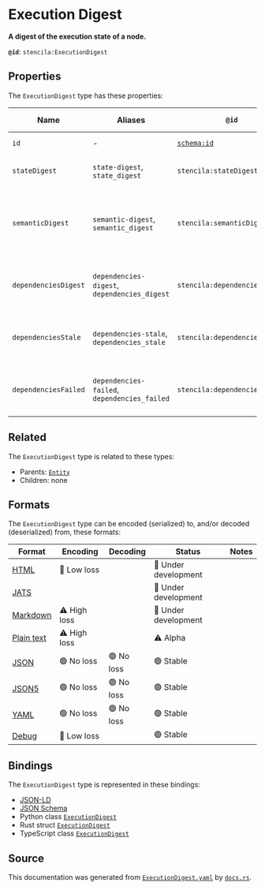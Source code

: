 # Execution Digest

**A digest of the execution state of a node.**

**`@id`**: `stencila:ExecutionDigest`

## Properties

The `ExecutionDigest` type has these properties:

| Name                 | Aliases                                      | `@id`                                | Type                                                                                            | Description                                                                            | Inherited from                                                                                   |
| -------------------- | -------------------------------------------- | ------------------------------------ | ----------------------------------------------------------------------------------------------- | -------------------------------------------------------------------------------------- | ------------------------------------------------------------------------------------------------ |
| `id`                 | -                                            | [`schema:id`](https://schema.org/id) | [`String`](https://github.com/stencila/stencila/blob/main/docs/reference/schema/data/string.md) | The identifier for this item.                                                          | [`Entity`](https://github.com/stencila/stencila/blob/main/docs/reference/schema/other/entity.md) |
| `stateDigest`        | `state-digest`, `state_digest`               | `stencila:stateDigest`               | [`Number`](https://github.com/stencila/stencila/blob/main/docs/reference/schema/data/number.md) | A digest of the state of a node.                                                       | -                                                                                                |
| `semanticDigest`     | `semantic-digest`, `semantic_digest`         | `stencila:semanticDigest`            | [`Number`](https://github.com/stencila/stencila/blob/main/docs/reference/schema/data/number.md) | A digest of the "semantic intent" of the resource with respect to the dependency graph | -                                                                                                |
| `dependenciesDigest` | `dependencies-digest`, `dependencies_digest` | `stencila:dependenciesDigest`        | [`Number`](https://github.com/stencila/stencila/blob/main/docs/reference/schema/data/number.md) | A digest of the semantic digests the dependencies of a resource.                       | -                                                                                                |
| `dependenciesStale`  | `dependencies-stale`, `dependencies_stale`   | `stencila:dependenciesStale`         | [`Number`](https://github.com/stencila/stencila/blob/main/docs/reference/schema/data/number.md) | A count of the number of execution dependencies that are stale                         | -                                                                                                |
| `dependenciesFailed` | `dependencies-failed`, `dependencies_failed` | `stencila:dependenciesFailed`        | [`Number`](https://github.com/stencila/stencila/blob/main/docs/reference/schema/data/number.md) | A count of the number of execution dependencies that failed                            | -                                                                                                |

## Related

The `ExecutionDigest` type is related to these types:

- Parents: [`Entity`](https://github.com/stencila/stencila/blob/main/docs/reference/schema/other/entity.md)
- Children: none

## Formats

The `ExecutionDigest` type can be encoded (serialized) to, and/or decoded (deserialized) from, these formats:

| Format                                                                                        | Encoding         | Decoding     | Status                 | Notes |
| --------------------------------------------------------------------------------------------- | ---------------- | ------------ | ---------------------- | ----- |
| [HTML](https://github.com/stencila/stencila/blob/main/docs/reference/formats/html.md)         | 🔷 Low loss       |              | 🚧 Under development    |       |
| [JATS](https://github.com/stencila/stencila/blob/main/docs/reference/formats/jats.md)         |                  |              | 🚧 Under development    |       |
| [Markdown](https://github.com/stencila/stencila/blob/main/docs/reference/formats/markdown.md) | ⚠️ High loss     |              | 🚧 Under development    |       |
| [Plain text](https://github.com/stencila/stencila/blob/main/docs/reference/formats/text.md)   | ⚠️ High loss     |              | ⚠️ Alpha               |       |
| [JSON](https://github.com/stencila/stencila/blob/main/docs/reference/formats/json.md)         | 🟢 No loss        | 🟢 No loss    | 🟢 Stable               |       |
| [JSON5](https://github.com/stencila/stencila/blob/main/docs/reference/formats/json5.md)       | 🟢 No loss        | 🟢 No loss    | 🟢 Stable               |       |
| [YAML](https://github.com/stencila/stencila/blob/main/docs/reference/formats/yaml.md)         | 🟢 No loss        | 🟢 No loss    | 🟢 Stable               |       |
| [Debug](https://github.com/stencila/stencila/blob/main/docs/reference/formats/debug.md)       | 🔷 Low loss       |              | 🟢 Stable               |       |

## Bindings

The `ExecutionDigest` type is represented in these bindings:

- [JSON-LD](https://stencila.dev/ExecutionDigest.jsonld)
- [JSON Schema](https://stencila.dev/ExecutionDigest.schema.json)
- Python class [`ExecutionDigest`](https://github.com/stencila/stencila/blob/main/python/python/stencila/types/execution_digest.py)
- Rust struct [`ExecutionDigest`](https://github.com/stencila/stencila/blob/main/rust/schema/src/types/execution_digest.rs)
- TypeScript class [`ExecutionDigest`](https://github.com/stencila/stencila/blob/main/typescript/src/types/ExecutionDigest.ts)

## Source

This documentation was generated from [`ExecutionDigest.yaml`](https://github.com/stencila/stencila/blob/main/schema/ExecutionDigest.yaml) by [`docs.rs`](https://github.com/stencila/stencila/blob/main/rust/schema-gen/src/docs.rs).